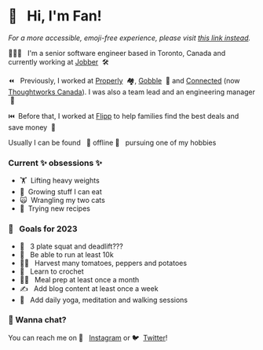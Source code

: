 
# 👋 &nbsp; Hi, I'm Fan!

*For a more accessible, emoji-free experience, please visit [this link instead](https://github.com/cfan-guo/cfan-guo/blob/main/accessible.md).*

👩🏻‍💻 &nbsp; I'm a senior software engineer based in Toronto, Canada and currently working at [Jobber](https://getjobber.com/) &nbsp;🛠️

⏪ &nbsp; Previously, I worked at [Properly](https://www.properly.ca/) &nbsp;🏘️, [Gobble](https://www.gobble.com/) &nbsp;🥘 and [Connected](https://connected.io/) (now [Thoughtworks Canada](https://www.thoughtworks.com/en-ca)). 
I was also a team lead and an engineering manager  &nbsp;🤝

⏮️&nbsp; Before that, I worked at [Flipp](https://flipp.com/) to help families find the best deals and save money &nbsp;💸

Usually I can be found &nbsp; 💫 offline 💫&nbsp;&nbsp; pursuing one of my hobbies

### Current ✨ obsessions ✨
- 🏋️‍&nbsp;  Lifting heavy weights
- 🌱&nbsp;  Growing stuff I can eat
- 🙀&nbsp;  Wrangling my two cats
- 🍳&nbsp;  Trying new recipes

### 🚀 &nbsp; Goals for 2023
- 💪 &nbsp; 3 plate squat and deadlift???
- 🏃 &nbsp; Be able to run at least 10k
- 👨‍🌾 &nbsp; Harvest many tomatoes, peppers and potatoes
- 🧶 &nbsp; Learn to crochet
- 👩‍🍳 &nbsp; Meal prep at least once a month
- ✍️ &nbsp; Add blog content at least once a week
- 🧘 &nbsp; Add daily yoga, meditation and walking sessions

### 💬  Wanna chat?
You can reach me on 📸 &nbsp; [Instagram](https://www.instagram.com/cfan.guo/) or 🐦&nbsp; [Twitter](https://twitter.com/gofango)!
